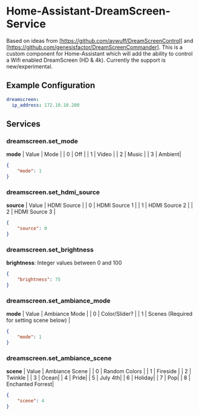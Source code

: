 # Home-Assistant-DreamScreen-Service
Based on ideas from [https://github.com/avwuff/DreamScreenControl] and [https://github.com/genesisfactor/DreamScreenCommander].  This is a custom component for Home-Assistant which will add the ability to control a Wifi enabled DreamScreen (HD & 4k).  Currently the support is new/experimental.

## Example Configuration
```yaml
dreamscreen:
  ip_address: 172.10.10.200
```

## Services
### dreamscreen.set_mode
**mode**
| Value | Mode |
| 0 | Off |
| 1 | Video |
| 2 | Music |
| 3 | Ambient|
```json
{
    "mode": 1
}
```
### dreamscreen.set_hdmi_source
**source**
| Value | HDMI Source |
| 0 | HDMI Source 1 |
| 1 | HDMI Source 2 |
| 2 | HDMI Source 3 |
```json
{
    "source": 0
}
```
### dreamscreen.set_brightness
**brightness**: Integer values between 0 and 100
```json
{
    "brightness": 75
}
```
### dreamscreen.set_ambiance_mode
**mode**
| Value | Ambiance Mode |
| 0 | Color/Slider? |
| 1 | Scenes (Required for setting scene below) |
```json
{
    "mode": 1
}
```
### dreamscreen.set_ambiance_scene
**scene**
| Value | Ambiance Scene |
| 0 | Random Colors |
| 1 | Fireside |
| 2 | Twinkle |
| 3 | Ocean|
| 4 | Pride|
| 5 | July 4th|
| 6 | Holiday|
| 7 | Pop|
| 8 | Enchanted Forrest|
```json
{
    "scene": 4
}
```